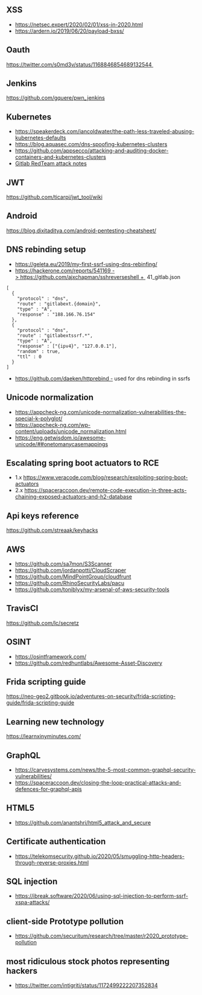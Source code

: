 ## XSS
* https://netsec.expert/2020/02/01/xss-in-2020.html
* https://ardern.io/2019/06/20/payload-bxss/
## Oauth
https://twitter.com/s0md3v/status/1168846854689132544 
## Jenkins
https://github.com/gquere/pwn_jenkins
## Kubernetes
* https://speakerdeck.com/iancoldwater/the-path-less-traveled-abusing-kubernetes-defaults
* https://blog.aquasec.com/dns-spoofing-kubernetes-clusters
* https://github.com/appsecco/attacking-and-auditing-docker-containers-and-kubernetes-clusters
* [Gitlab RedTeam attack notes](https://gitlab.com/gitlab-com/gl-security/security-operations/gl-redteam/red-team-tech-notes/-/tree/master/K8s-GKE-attack-notes)
## JWT
https://github.com/ticarpi/jwt_tool/wiki
## Android
https://blog.dixitaditya.com/android-pentesting-cheatsheet/
## DNS rebinding setup
* https://geleta.eu/2019/my-first-ssrf-using-dns-rebinfing/
* https://hackerone.com/reports/541169 -> https://github.com/ajxchapman/sshreverseshell + 
41_gitlab.json
```
[
  {
    "protocol" : "dns",
    "route" : "gitlabext.{domain}",
    "type" : "A",
    "response" : "188.166.76.154"
  },
  {
    "protocol" : "dns",
    "route" : "gitlabextssrf.*",
    "type" : "A",
    "response" : ["{ipv4}", "127.0.0.1"],
    "random" : true,
    "ttl" : 0
  }
]
```
* https://github.com/daeken/httprebind - used for dns rebinding in ssrfs
## Unicode normalization
* https://appcheck-ng.com/unicode-normalization-vulnerabilities-the-special-k-polyglot/
* https://appcheck-ng.com/wp-content/uploads/unicode_normalization.html
* https://eng.getwisdom.io/awesome-unicode/##onetomanycasemappings
## Escalating spring boot actuators to RCE
* 1.x https://www.veracode.com/blog/research/exploiting-spring-boot-actuators
* 2.x https://spaceraccoon.dev/remote-code-execution-in-three-acts-chaining-exposed-actuators-and-h2-database
## Api keys reference
https://github.com/streaak/keyhacks
## AWS
* https://github.com/sa7mon/S3Scanner
* https://github.com/jordanpotti/CloudScraper
* https://github.com/MindPointGroup/cloudfrunt
* https://github.com/RhinoSecurityLabs/pacu
* https://github.com/toniblyx/my-arsenal-of-aws-security-tools
## TravisCI
https://github.com/lc/secretz
## OSINT 
* https://osintframework.com/
* https://github.com/redhuntlabs/Awesome-Asset-Discovery
## Frida scripting guide
https://neo-geo2.gitbook.io/adventures-on-security/frida-scripting-guide/frida-scripting-guide
## Learning new technology
https://learnxinyminutes.com/
## GraphQL
* https://carvesystems.com/news/the-5-most-common-graphql-security-vulnerabilities/
* https://spaceraccoon.dev/closing-the-loop-practical-attacks-and-defences-for-graphql-apis
## HTML5
* https://github.com/anantshri/html5_attack_and_secure
## Certificate authentication
* https://telekomsecurity.github.io/2020/05/smuggling-http-headers-through-reverse-proxies.html
## SQL injection
* https://ibreak.software/2020/06/using-sql-injection-to-perform-ssrf-xspa-attacks/
## client-side Prototype pollution
* https://github.com/securitum/research/tree/master/r2020_prototype-pollution
## most ridiculous stock photos representing hackers
* https://twitter.com/intigriti/status/1172499222207352834
